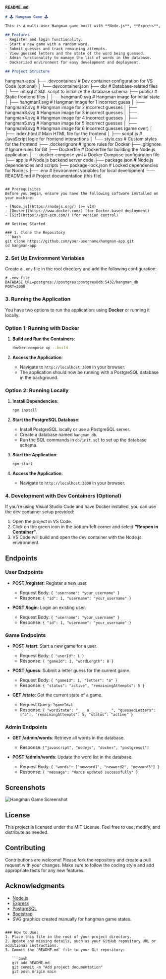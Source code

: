 ### `README.md`

```markdown
# 🕹️ Hangman Game 🕹️

This is a multi-user Hangman game built with **Node.js**, **Express**, and **PostgreSQL**. The application supports user registration, login, and allows multiple users to play individual games simultaneously. The backend uses a PostgreSQL database to keep track of users, game states, and the word list. The frontend is a simple, mobile-friendly interface built using **HTML**, **CSS**, **JavaScript**, and **Bootstrap**.

## Features
- Register and login functionality.
- Start a new game with a random word.
- Submit guesses and track remaining attempts.
- View guessed letters and the state of the word being guessed.
- Admin functionality to manage the list of words in the database.
- Dockerized environment for easy development and deployment.

## Project Structure
```
hangman-app/
├── .devcontainer/           # Dev container configuration for VS Code (optional)
│   └── devcontainer.json
├── db/                      # Database-related files
│   └── init.sql             # SQL script to initialize the database schema
├── public/                  # Static frontend files
│   ├── hangman0.svg         # Hangman image for initial state
│   ├── hangman1.svg         # Hangman image for 1 incorrect guess
│   ├── hangman2.svg         # Hangman image for 2 incorrect guesses
│   ├── hangman3.svg         # Hangman image for 3 incorrect guesses
│   ├── hangman4.svg         # Hangman image for 4 incorrect guesses
│   ├── hangman5.svg         # Hangman image for 5 incorrect guesses
│   ├── hangman6.svg         # Hangman image for 6 incorrect guesses (game over)
│   ├── index.html           # Main HTML file for the frontend
│   ├── script.js            # JavaScript logic for frontend interactions
│   └── style.css            # Custom styles for the frontend
├── .dockerignore            # Ignore rules for Docker
├── .gitignore               # Ignore rules for Git
├── Dockerfile               # Dockerfile for building the Node.js application
├── docker-compose.yml       # Docker Compose configuration file
├── app.js                   # Node.js backend server code
├── package.json             # Node.js dependencies and scripts
├── package-lock.json        # Locked dependencies for Node.js
├── .env                     # Environment variables for local development
└── README.md                # Project documentation (this file)
```

## Prerequisites
Before you begin, ensure you have the following software installed on your machine:

- [Node.js](https://nodejs.org/) (>= v14)
- [Docker](https://www.docker.com/) (for Docker-based deployment)
- [Git](https://git-scm.com/) (for version control)

## Getting Started

### 1. Clone the Repository
```bash
git clone https://github.com/your-username/hangman-app.git
cd hangman-app
```

### 2. Set Up Environment Variables
Create a `.env` file in the root directory and add the following configuration:
```
# .env file
DATABASE_URL=postgres://postgres:postgres@db:5432/hangman_db
PORT=3000
```

### 3. Running the Application

You have two options to run the application: using **Docker** or running it locally.

### Option 1: Running with Docker
1. **Build and Run the Containers**:
   ```bash
   docker-compose up --build
   ```

2. **Access the Application**:
   - Navigate to `http://localhost:3000` in your browser.
   - The application should now be running with a PostgreSQL database in the background.

### Option 2: Running Locally
1. **Install Dependencies**:
   ```bash
   npm install
   ```

2. **Start the PostgreSQL Database**:
   - Install PostgreSQL locally or use a PostgreSQL server.
   - Create a database named `hangman_db`.
   - Run the SQL commands in `db/init.sql` to set up the database schema.

3. **Start the Application**:
   ```bash
   npm start
   ```

4. **Access the Application**:
   - Navigate to `http://localhost:3000` in your browser.

### 4. Development with Dev Containers (Optional)
If you're using Visual Studio Code and have Docker installed, you can use the dev container setup provided:

1. Open the project in VS Code.
2. Click on the green icon in the bottom-left corner and select **"Reopen in Container"**.
3. VS Code will build and open the dev container with the Node.js environment.

## Endpoints

### User Endpoints
- **POST /register**: Register a new user.
  - Request Body: `{ "username": "your_username" }`
  - Response: `{ "id": 1, "username": "your_username" }`

- **POST /login**: Login an existing user.
  - Request Body: `{ "username": "your_username" }`
  - Response: `{ "id": 1, "username": "your_username" }`

### Game Endpoints
- **POST /start**: Start a new game for a user.
  - Request Body: `{ "userId": 1 }`
  - Response: `{ "gameId": 1, "wordLength": 8 }`

- **POST /guess**: Submit a letter guess for the current game.
  - Request Body: `{ "gameId": 1, "letter": "a" }`
  - Response: `{ "status": "active", "remainingAttempts": 5 }`

- **GET /state**: Get the current state of a game.
  - Request Query: `?gameId=1`
  - Response: `{ "wordState": "_ _ a _ _ _ _ _", "guessedLetters": ["a"], "remainingAttempts": 5, "status": "active" }`

### Admin Endpoints
- **GET /admin/words**: Retrieve all words in the database.
  - Response: `["javascript", "nodejs", "docker", "postgresql"]`

- **POST /admin/words**: Update the word list in the database.
  - Request Body: `{ "words": ["newword1", "newword2", "newword3"] }`
  - Response: `{ "message": "Words updated successfully" }`

## Screenshots
![Hangman Game Screenshot](public/hangman_screenshot.png)

## License
This project is licensed under the MIT License. Feel free to use, modify, and distribute as needed.

## Contributing
Contributions are welcome! Please fork the repository and create a pull request with your changes. Make sure to follow the coding style and add appropriate tests for any new features.

## Acknowledgments
- [Node.js](https://nodejs.org/)
- [Express](https://expressjs.com/)
- [PostgreSQL](https://www.postgresql.org/)
- [Bootstrap](https://getbootstrap.com/)
- SVG graphics created manually for hangman game states.
```

### How to Use:
1. Place this file in the root of your project directory.
2. Update any missing details, such as your GitHub repository URL or additional instructions.
3. Commit the `README.md` file to your Git repository:

   ```bash
   git add README.md
   git commit -m "Add project documentation"
   git push origin main
   ```
